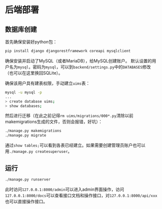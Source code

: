# 后端部署

## 数据库创建

首先确保安装好python包：

```bash
pip install django djangorestframework coreapi mysqlclient
```

确保安装并启动了MySQL（或者MariaDB），给MySQL创建账户。
默认设置的用户名为`mysql`，密码为`mysql`，可以到`backend/settings.py`中的`DATABASES`修改（也可以在这里换回SQLite）。

确保该用户具有建表权限，手动建立`uims`表：

```bash
mysql -u mysql -p
...
> create database uims;
> show databases;
```

然后进行迁移（在此之前记得`rm uims/migrations/000*.py`清除以前makemigrations生成的文件，否则会报错，好坑）：

```bash
./manage.py makemigrations
./manage.py migrate
```

通过`show tables;`可以看到各表已经建立。如果需要创建管理员账户也可以用`./manage.py createsuperuser`。

## 运行

```bash
./manage.py runserver
```

此时访问`127.0.0.1:8000/admin`可以进入admin界面操作，访问`127.0.0.1:8000/docs`可以查看接口文档和操作接口，对`127.0.0.1:8000/api/xxx`也可以直接操作接口。